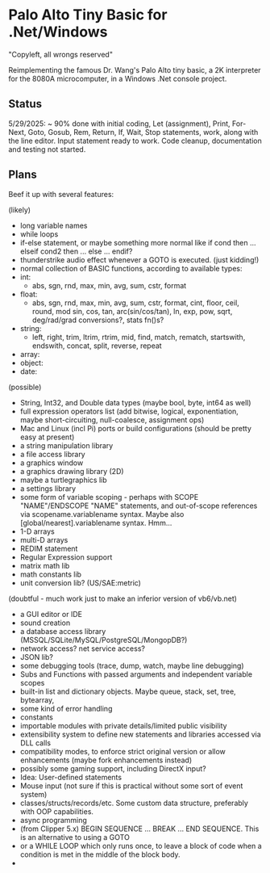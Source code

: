 # Palo Alto Tiny Basic for .Net/Windows
"Copyleft, all wrongs reserved"

Reimplementing the famous Dr. Wang's Palo Alto tiny basic, a 2K interpreter for the 8080A microcomputer, in a Windows .Net console project.

## Status
5/29/2025: ~ 90% done with initial coding, Let (assignment), Print, For-Next, Goto, Gosub, Rem, Return, If, Wait, Stop statements, work, along with the line editor.  Input statement ready to work.
Code cleanup, documentation and testing not started.

## Plans
Beef it up with several features:

(likely)
- long variable names
- while loops
- if-else statement, or maybe something more normal like if cond then ... elseif cond2 then ... else ... endif?
- thunderstrike audio effect whenever a GOTO is executed. (just kidding!)
- normal collection of BASIC functions, according to available types:
- int:
  - abs, sgn, rnd, max, min, avg, sum, cstr, format
- float:
  - abs, sgn, rnd, max, min, avg, sum, cstr, format,
    cint, floor, ceil, round, mod
    sin, cos, tan, arc(sin/cos/tan), ln, exp, pow,
    sqrt, deg/rad/grad conversions?, stats fn()s?
- string:
  - left, right, trim, ltrim, rtrim, mid, find, match, rematch,
    startswith, endswith, concat, split, reverse, repeat
- array:
- object:
- date:

(possible)
- String, Int32, and Double data types (maybe bool, byte, int64 as well)
- full expression operators list (add bitwise, logical, exponentiation, maybe short-circuiting, null-coalesce, assignment ops)
- Mac and Linux (incl Pi) ports or build configurations (should be pretty easy at present)
- a string manipulation library
- a file access library
- a graphics window
- a graphics drawing library (2D)
- maybe a turtlegraphics lib
- a settings library
- some form of variable scoping - perhaps with SCOPE "NAME"/ENDSCOPE "NAME" statements, and out-of-scope references via scopename.variablename syntax.  Maybe also [global/nearest].variablename syntax.  Hmm...
- 1-D arrays
- multi-D arrays
- REDIM statement
- Regular Expression support
- matrix math lib
- math constants lib
- unit conversion lib? (US/SAE:metric)

(doubtful - much work just to make an inferior version of vb6/vb.net)
- a GUI editor or IDE
- sound creation
- a database access library (MSSQL/SQLite/MySQL/PostgreSQL/MongopDB?)
- network access? net service access?
- JSON lib?
- some debugging tools (trace, dump, watch, maybe line debugging)
- Subs and Functions with passed arguments and independent variable scopes
- built-in list and dictionary objects. Maybe queue, stack, set, tree, bytearray,
- some kind of error handling
- constants
- importable modules with private details/limited public visibility
- extensibility system to define new statements and libraries accessed via DLL calls
- compatibility modes, to enforce strict original version or allow enhancements (maybe fork enhancements instead)
- possibly some gaming support, including DirectX input?
- Idea: User-defined statements
- Mouse input (not sure if this is practical without some sort of event system)
- classes/structs/records/etc. Some custom data structure, preferably with OOP capabilities.
- async programming
- (from Clipper 5.x) BEGIN SEQUENCE ... BREAK ... END SEQUENCE.  This is an alternative to using a GOTO
- or a WHILE LOOP which only runs once, to leave a block of code when a condition is met in the middle of the block body.
- 